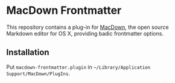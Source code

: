 MacDown Frontmatter
=====================

This repository contains a plug-in for [MacDown], the open source Markdown editor for OS X, providing badic frontmatter options.

[MacDown]: http://macdown.uranusjr.com

## Installation

Put `macdown-frontmatter.plugin` in `~/Library/Application Support/MacDown/PlugIns`.